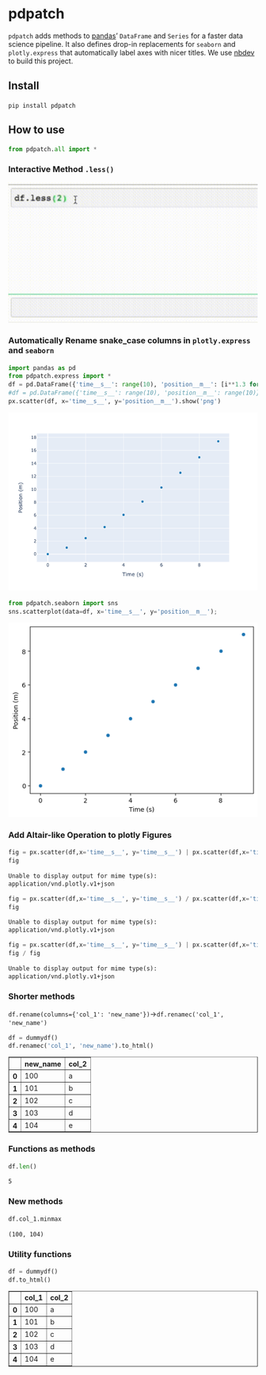 pdpatch
================

<!-- WARNING: THIS FILE WAS AUTOGENERATED! DO NOT EDIT! -->

`pdpatch` adds methods to [pandas](https://pandas.pydata.org/)’
`DataFrame` and `Series` for a faster data science pipeline. It also
defines drop-in replacements for `seaborn` and `plotly.express` that
automatically label axes with nicer titles. We use
[nbdev](https://nbdev.fast.ai/) to build this project.

## Install

`pip install pdpatch`

## How to use

``` python
from pdpatch.all import *
```

### Interactive Method `.less()`

![Alt Text](less15_360.gif)

### Automatically Rename snake_case columns in `plotly.express` and `seaborn`

``` python
import pandas as pd
from pdpatch.express import *
df = pd.DataFrame({'time__s__': range(10), 'position__m__': [i**1.3 for i in range(10)], 'speed__m/s__': 10*[1]})
#df = pd.DataFrame({'time__s__': range(10), 'position__m__': range(10)})
px.scatter(df, x='time__s__', y='position__m__').show('png')
```

![](index_files/figure-gfm/cell-3-output-1.png)

``` python
from pdpatch.seaborn import sns
sns.scatterplot(data=df, x='time__s__', y='position__m__');
```

![](index_files/figure-gfm/cell-4-output-1.png)

### Add Altair-like Operation to plotly Figures

``` python
fig = px.scatter(df,x='time__s__', y='time__s__') | px.scatter(df,x='time__s__', y=['position__m__', 'speed__m/s__'])
fig
```

    Unable to display output for mime type(s): application/vnd.plotly.v1+json

``` python
fig = px.scatter(df,x='time__s__', y='time__s__') / px.scatter(df,x='time__s__', y=['position__m__', 'speed__m/s__'])
fig
```

    Unable to display output for mime type(s): application/vnd.plotly.v1+json

``` python
fig = px.scatter(df,x='time__s__', y='time__s__') | px.scatter(df,x='time__s__', y=['position__m__', 'speed__m/s__'])
fig / fig
```

    Unable to display output for mime type(s): application/vnd.plotly.v1+json

### Shorter methods

`df.rename(columns={'col_1': 'new_name'})`-\>`df.renamec('col_1', 'new_name')`

``` python
df = dummydf()
df.renamec('col_1', 'new_name').to_html()
```

<table border="1" class="dataframe">
<thead>
<tr style="text-align: right;">
<th>
</th>
<th>
new_name
</th>
<th>
col_2
</th>
</tr>
</thead>
<tbody>
<tr>
<th>
0
</th>
<td>
100
</td>
<td>
a
</td>
</tr>
<tr>
<th>
1
</th>
<td>
101
</td>
<td>
b
</td>
</tr>
<tr>
<th>
2
</th>
<td>
102
</td>
<td>
c
</td>
</tr>
<tr>
<th>
3
</th>
<td>
103
</td>
<td>
d
</td>
</tr>
<tr>
<th>
4
</th>
<td>
104
</td>
<td>
e
</td>
</tr>
</tbody>
</table>

### Functions as methods

``` python
df.len()
```

    5

### New methods

``` python
df.col_1.minmax
```

    (100, 104)

### Utility functions

``` python
df = dummydf()
df.to_html()
```

<table border="1" class="dataframe">
<thead>
<tr style="text-align: right;">
<th>
</th>
<th>
col_1
</th>
<th>
col_2
</th>
</tr>
</thead>
<tbody>
<tr>
<th>
0
</th>
<td>
100
</td>
<td>
a
</td>
</tr>
<tr>
<th>
1
</th>
<td>
101
</td>
<td>
b
</td>
</tr>
<tr>
<th>
2
</th>
<td>
102
</td>
<td>
c
</td>
</tr>
<tr>
<th>
3
</th>
<td>
103
</td>
<td>
d
</td>
</tr>
<tr>
<th>
4
</th>
<td>
104
</td>
<td>
e
</td>
</tr>
</tbody>
</table>
